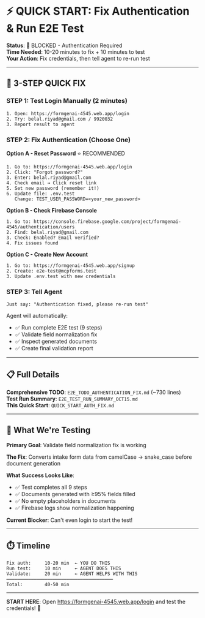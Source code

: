 # ⚡ QUICK START: Fix Authentication & Run E2E Test

**Status**: 🔴 BLOCKED - Authentication Required  
**Time Needed**: 10-20 minutes to fix + 10 minutes to test  
**Your Action**: Fix credentials, then tell agent to re-run test

---

## 🚀 3-STEP QUICK FIX

### STEP 1: Test Login Manually (2 minutes)
```
1. Open: https://formgenai-4545.web.app/login
2. Try: belal.riyad@gmail.com / 9920032
3. Report result to agent
```

### STEP 2: Fix Authentication (Choose One)

**Option A - Reset Password** ⭐ RECOMMENDED
```
1. Go to: https://formgenai-4545.web.app/login
2. Click: "Forgot password?"
3. Enter: belal.riyad@gmail.com
4. Check email → Click reset link
5. Set new password (remember it!)
6. Update file: .env.test
   Change: TEST_USER_PASSWORD=<your_new_password>
```

**Option B - Check Firebase Console**
```
1. Go to: https://console.firebase.google.com/project/formgenai-4545/authentication/users
2. Find: belal.riyad@gmail.com
3. Check: Enabled? Email verified?
4. Fix issues found
```

**Option C - Create New Account**
```
1. Go to: https://formgenai-4545.web.app/signup
2. Create: e2e-test@mcpforms.test
3. Update .env.test with new credentials
```

### STEP 3: Tell Agent
```
Just say: "Authentication fixed, please re-run test"
```

Agent will automatically:
- ✅ Run complete E2E test (9 steps)
- ✅ Validate field normalization fix
- ✅ Inspect generated documents
- ✅ Create final validation report

---

## 📋 Full Details

**Comprehensive TODO**: `E2E_TODO_AUTHENTICATION_FIX.md` (~730 lines)  
**Test Run Summary**: `E2E_TEST_RUN_SUMMARY_OCT15.md`  
**This Quick Start**: `QUICK_START_AUTH_FIX.md`

---

## 🎯 What We're Testing

**Primary Goal**: Validate field normalization fix is working

**The Fix**: Converts intake form data from camelCase → snake_case before document generation

**What Success Looks Like**:
- ✅ Test completes all 9 steps
- ✅ Documents generated with ≥95% fields filled
- ✅ No empty placeholders in documents
- ✅ Firebase logs show normalization happening

**Current Blocker**: Can't even login to start the test!

---

## ⏱️ Timeline

```
Fix auth:     10-20 min  ← YOU DO THIS
Run test:     10 min     ← AGENT DOES THIS  
Validate:     20 min     ← AGENT HELPS WITH THIS
━━━━━━━━━━━━━━━━━━━━━━━━━━━━━━━━━━━━━━━
Total:        40-50 min
```

---

**START HERE**: Open https://formgenai-4545.web.app/login and test the credentials! 🚀
